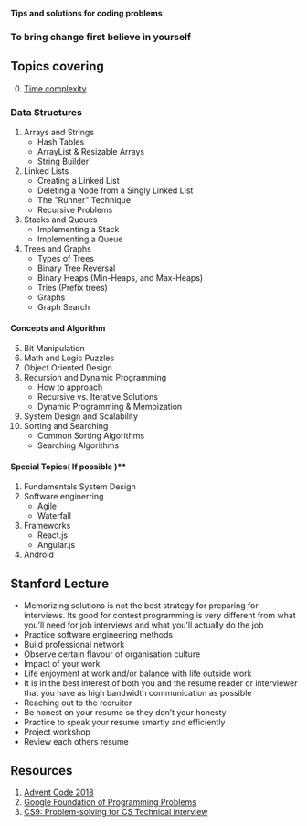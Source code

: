 __Tips and solutions for coding problems__

### To bring change first believe in yourself
 

Topics covering
-----------------
0. [Time complexity](https://www.interviewbit.com/courses/programming/topics/time-complexity/)
### Data Structures

1. Arrays and Strings  
	* Hash Tables
	* ArrayList & Resizable Arrays
	* String Builder
2. Linked Lists
	* Creating a Linked List
	* Deleting a Node from a Singly Linked List
	* The "Runner" Technique
	* Recursive Problems
3. Stacks and Queues
	* Implementing a Stack
	* Implementing a Queue
4. Trees and Graphs
	* Types of Trees
	* Binary Tree Reversal
	* Binary Heaps (Min-Heaps, and Max-Heaps)
	* Tries (Prefix trees)
	* Graphs
	* Graph Search

#### Concepts and Algorithm

5. Bit Manipulation
6. Math and Logic Puzzles
7. Object Oriented Design  
8. Recursion and Dynamic Programming
	* How to approach
	* Recursive vs. Iterative Solutions
	* Dynamic Programming & Memoization
9. System Design and Scalability
10. Sorting and Searching
	* Common Sorting Algorithms
	* Searching Algorithms
	
#### Special Topics( If possible )**

1. Fundamentals System Design
2. Software enginerring
	* Agile 
	* Waterfall 
3. Frameworks
	* React.js
	* Angular.js
4. Android

Stanford Lecture
------------------
* Memorizing solutions is not the best strategy for preparing for interviews. Its good for contest programming is very different from what you’ll need for job interviews and what you’ll actually do the job
* Practice software engineering methods
* Build professional network
* Observe certain flavour of organisation culture
* Impact of your work 
* Life enjoyment at work and/or balance with life outside work
* It is in the best interest of both you and the resume reader or interviewer that you have as high bandwidth communication as possible
* Reaching out to the recruiter 
* Be honest on your resume so they don’t your honesty
* Practice to speak your resume smartly and efficiently 
* Project workshop 
* Review each others resume

Resources
-----------------
1. [Advent Code 2018](https://adventofcode.com/)
2. [Google Foundation of Programming Problems](https://techdevguide.withgoogle.com/paths/foundational/find-longest-word-in-dictionary-that-subsequence-of-given-string/#code-challenge)
3. [CS9: Problem-solving for CS Technical interview](http://web.stanford.edu/class/cs9/) 
 
